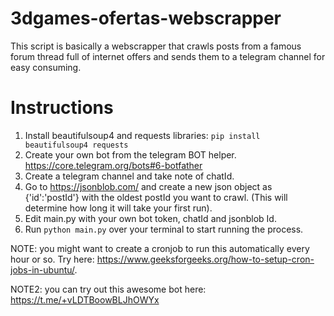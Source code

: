 ﻿# 3dgames-ofertas-webscrapper

This script is basically a webscrapper that crawls posts from a famous forum thread full of internet offers and sends them to a telegram channel for easy consuming.

# Instructions
1. Install beautifulsoup4 and requests libraries: `pip install beautifulsoup4 requests`
2. Create your own bot from the telegram BOT helper. https://core.telegram.org/bots#6-botfather
3. Create a telegram channel and take note of chatId.
4. Go to https://jsonblob.com/ and create a new json object as {'id':'postId'} with the oldest postId you want to crawl. (This will determine how long it will take your first run). 
5. Edit main.py with your own bot token, chatId and jsonblob Id.
6. Run `python main.py` over your terminal to start running the process.

NOTE: you might want to create a cronjob to run this automatically every hour or so. Try here: https://www.geeksforgeeks.org/how-to-setup-cron-jobs-in-ubuntu/.

NOTE2: you can try out this awesome bot here: https://t.me/+vLDTBoowBLJhOWYx
